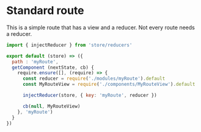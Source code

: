 # Standard route
This is a simple route that has a view and a reducer. Not every route needs a reducer.

```js
import { injectReducer } from 'store/reducers'

export default (store) => ({
  path : 'myRoute',
  getComponent (nextState, cb) {
    require.ensure([], (require) => {
      const reducer = require('./modules/myRoute').default
      const MyRouteView = require('./components/MyRouteView').default

      injectReducer(store, { key: 'myRoute', reducer })

      cb(null, MyRouteView)
    }, 'myRoute')
  }
})
```
